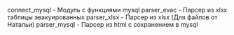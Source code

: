 connect_mysql       - Модуль с функциями mysql 
parser_evac         - Парсер из xlsx таблицы эвакуированных 
parser_xlsx         - Парсер из xlsx (Для файлов от Натальи) 
parser_mysql        - Парсер из html с сохранением в mysql 